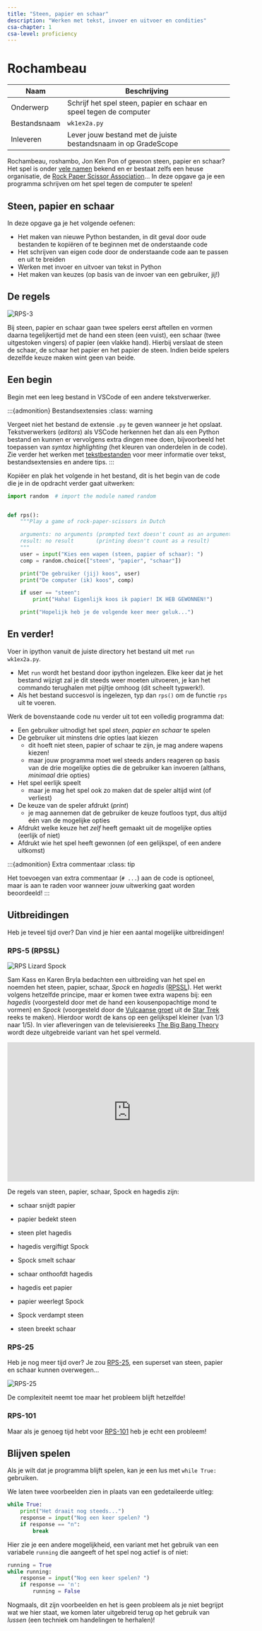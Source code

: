 ```yaml
---
title: "Steen, papier en schaar"
description: "Werken met tekst, invoer en uitvoer en condities"
csa-chapter: 1
csa-level: proficiency
---
```


# Rochambeau

| Naam         | Beschrijving                                                         |
|--------------|----------------------------------------------------------------------|
| Onderwerp    | Schrijf het spel steen, papier en schaar en speel tegen de computer  |
| Bestandsnaam | `wk1ex2a.py`                                                         |
| Inleveren    | Lever jouw bestand met de juiste bestandsnaam in op GradeScope       |

Rochambeau, roshambo, Jon Ken Pon of gewoon steen, papier en schaar? Het spel is onder [vele namen](https://www.wrpsa.com/why-do-people-call-rock-paper-scissors-roshambo/) bekend en er bestaat zelfs een heuse organisatie, de [Rock Paper Scissor Association](https://www.wrpsa.com/why-do-people-call-rock-paper-scissors-roshambo/)... In deze opgave ga je een programma schrijven om het spel tegen de computer te spelen!

## Steen, papier en schaar

In deze opgave ga je het volgende oefenen:

- Het maken van nieuwe Python bestanden, in dit geval door oude bestanden te kopiëren of te beginnen met de onderstaande code
- Het schrijven van eigen code door de onderstaande code aan te passen en uit te breiden
- Werken met invoer en uitvoer van tekst in Python
- Het maken van keuzes (op basis van de invoer van een gebruiker, jij!)

## De regels

![RPS-3](images/rochambeau/RPS-3_NL.png)

Bij steen, papier en schaar gaan twee spelers eerst aftellen en vormen daarna tegelijkertijd met de hand een steen (een vuist), een schaar (twee uitgestoken vingers) of papier (een vlakke hand). Hierbij verslaat de steen de schaar, de schaar het papier en het papier de steen. Indien beide spelers dezelfde keuze maken wint geen van beide.

## Een begin

Begin met een leeg bestand in VSCode of een andere tekstverwerker.

:::{admonition} Bestandsextensies
:class: warning

Vergeet niet het bestand de extensie `.py` te geven wanneer je het opslaat. Tekstverwerkers (*editors*) als VSCode herkennen het dan als een Python bestand en kunnen er vervolgens extra dingen mee doen, bijvoorbeeld het toepassen van *syntax highlighting* (het kleuren van onderdelen in de code). Zie verder het werken met [tekstbestanden](/support/platte_tekst/) voor meer informatie over tekst, bestandsextensies en andere tips.
:::

Kopiëer en plak het volgende in het bestand, dit is het begin van de code die je in de opdracht verder gaat uitwerken:

```python
import random  # import the module named random


def rps():
    """Play a game of rock-paper-scissors in Dutch

    arguments: no arguments (prompted text doesn't count as an argument)
    result: no result       (printing doesn't count as a result)
    """
    user = input("Kies een wapen (steen, papier of schaar): ")
    comp = random.choice(["steen", "papier", "schaar"])

    print("De gebruiker (jij) koos", user)
    print("De computer (ik) koos", comp)

    if user == "steen":
        print("Haha! Eigenlijk koos ik papier! IK HEB GEWONNEN!")

    print("Hopelijk heb je de volgende keer meer geluk...")
```

## En verder!

Voer in ipython vanuit de juiste directory het bestand uit met `run  wk1ex2a.py`.

-   Met `run` wordt het bestand door ipython ingelezen. Elke keer dat je het bestand wijzigt zal je dit steeds weer moeten uitvoeren, je kan het commando terughalen met pijltje omhoog (dit scheelt typwerk!).
-   Als het bestand succesvol is ingelezen, typ dan `rps()` om de functie `rps` uit te voeren.

Werk de bovenstaande code nu verder uit tot een volledig programma dat:

-   Een gebruiker uitnodigt het spel *steen, papier en schaar* te spelen
-   De gebruiker uit minstens drie opties laat kiezen
    -   dit hoeft niet steen, papier of schaar te zijn, je mag andere wapens kiezen!
    -   maar jouw programma moet wel steeds anders reageren op basis van de drie mogelijke opties die de gebruiker kan invoeren (althans, *minimaal* drie opties)
-   Het spel eerlijk speelt
    - maar je mag het spel ook zo maken dat de speler altijd wint (of verliest)
-   De keuze van de speler afdrukt (*print*)
    -   je mag aannemen dat de gebruiker de keuze foutloos typt, dus altijd één van de mogelijke opties
-   Afdrukt welke keuze het *zelf* heeft gemaakt uit de mogelijke opties (eerlijk of niet)
-   Afdrukt wie het spel heeft gewonnen (of een gelijkspel, of een andere uitkomst)

:::{admonition} Extra commentaar
:class: tip

Het toevoegen van extra commentaar (`# ...`) aan de code is optioneel, maar is aan te raden voor wanneer jouw uitwerking gaat worden beoordeeld!
:::

## Uitbreidingen

Heb je teveel tijd over? Dan vind je hier een aantal mogelijke uitbreidingen!

### RPS-5 (RPSSL)

![RPS Lizard Spock](images/rochambeau/RPS_lizard_spock.png)

Sam Kass en Karen Bryla bedachten een uitbreiding van het spel en noemden het steen, papier, schaar, *Spock* en *hagedis* ([RPSSL](http://www.samkass.com/theories/RPSSL.html)). Het werkt volgens hetzelfde principe, maar er komen twee extra wapens bij: een *hagedis* (voorgesteld door met de hand een kousenpopachtige mond te vormen) en *Spock* (voorgesteld door de [Vulcaanse groet](http://nl.wikipedia.org/wiki/Vulcaanse_groet) uit de [Star Trek](https://nl.wikipedia.org/wiki/Star_Trek) reeks te maken). Hierdoor wordt de kans op een gelijkspel kleiner (van 1/3 naar 1/5). In vier afleveringen van de televisiereeks [The Big Bang Theory](https://nl.wikipedia.org/wiki/The_Big_Bang_Theory_%28televisieserie%29) wordt deze uitgebreide variant van het spel vermeld.

<iframe width="560" height="315" src="https://www.youtube.com/embed/x5Q6-wMx-K8" frameborder="0" allow="accelerometer; autoplay; encrypted-media; gyroscope; picture-in-picture" allowfullscreen></iframe>

De regels van steen, papier, schaar, Spock en hagedis zijn:

- schaar snijdt papier

- papier bedekt steen

- steen plet hagedis

- hagedis vergiftigt Spock

- Spock smelt schaar

- schaar onthoofdt hagedis

- hagedis eet papier

- papier weerlegt Spock

- Spock verdampt steen

- steen breekt schaar

### RPS-25

Heb je nog meer tijd over? Je zou [RPS-25](http://www.umop.com/rps25.htm), een superset van steen, papier en schaar kunnen overwegen...

![RPS-25](images/rochambeau/RPS-25.png)

De complexiteit neemt toe maar het probleem blijft hetzelfde!

### RPS-101

Maar als je genoeg tijd hebt voor [RPS-101](http://www.umop.com/rps101/rps101chart.html) heb je echt een probleem!

## Blijven spelen

Als je wilt dat je programma blijft spelen, kan je een lus met `while True:` gebruiken.

We laten twee voorbeelden zien in plaats van een gedetaileerde uitleg:

```python
while True:
    print("Het draait nog steeds...")
    response = input("Nog een keer spelen? ")
    if response == "n":
        break
```

Hier zie je een andere mogelijkheid, een variant met het gebruik van een variabele `running` die aangeeft of het spel nog actief is of niet:

```python
running = True
while running:
    response = input("Nog een keer spelen? ")
    if response == 'n':
        running = False
```

Nogmaals, dit zijn voorbeelden en het is geen probleem als je niet begrijpt wat we hier staat, we komen later uitgebreid terug op het gebruik van *lussen* (een techniek om handelingen te herhalen)!